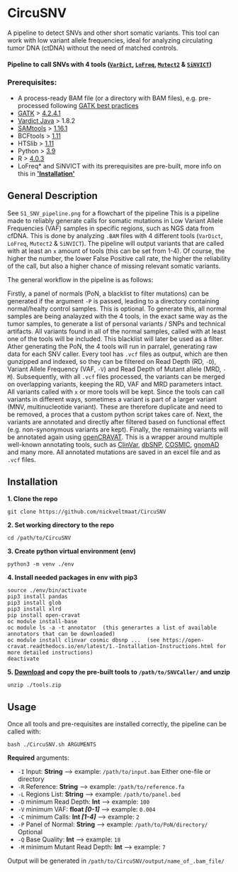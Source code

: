 # CircuSNV
A pipeline to detect SNVs and other short somatic variants. This tool can work with low variant allele frequencies, ideal for analyzing circulating tumor DNA (ctDNA) without the need of matched controls. 

#### **Pipeline to call SNVs with 4 tools ([`VarDict`](https://pubmed.ncbi.nlm.nih.gov/27060149/), [`LoFreq`](https://www.ncbi.nlm.nih.gov/pmc/articles/PMC3526318/), [`Mutect2`](https://www.biorxiv.org/content/10.1101/861054v1) & [`SiNVICT`](https://pubmed.ncbi.nlm.nih.gov/27531099/))**


### Prerequisites:
 * A process-ready BAM file (or a directory with BAM files), e.g. pre-processed following [GATK best practices](https://gatk.broadinstitute.org/hc/en-us/articles/360035535912-Data-pre-processing-for-variant-discovery)
 * [GATK](https://gatk.broadinstitute.org/hc/en-us) > [4.2.4.1](https://github.com/broadinstitute/gatk/releases/tag/4.2.4.1)
 * [Vardict Java](https://bioconda.github.io/recipes/vardict-java/README.html) > 1.8.2
 * [SAMtools](http://www.htslib.org/) > [1.16.1](http://www.htslib.org/download/)
 * BCFtools > [1.11](http://www.htslib.org/download/)
 * HTSlib > [1.11](http://www.htslib.org/download/)
 * Python > [3.9](https://www.python.org/downloads/release/python-390/)
 * R > [4.0.3](https://cran.r-project.org/bin/windows/base/)
 * LoFreq* and SiNVICT with its prerequisites are pre-built, more info on this in [__'Installation'__](https://github.com/nickveltmaat/SNVcaller/blob/main/README.md#installation)

## General Description
See `S1_SNV_pipeline.png` for a flowchart of the pipeline
This is a pipeline made to reliably generate calls for somatic mutations in Low Variant Allele Frequencies (VAF) samples in specific regions, such as NGS data from cfDNA. This is done by analyzing `.BAM` files with 4 different tools (`VarDict`, `LoFreq`, `Mutect2` & `SiNVICT`). The pipeline will output variants that are called with at least an `x` amount of tools (this can be set from 1-4). Of course, the higher the number, the lower False Positive call rate, the higher the reliability of the call, but also a higher chance of missing relevant somatic variants. 

The general workflow in the pipeline is as follows: 

Firstly, a panel of normals (PoN, a blacklist to filter mutations) can be generated if the argument `-P` is passed, leading to a directory containing normal/healty control samples. This is optional. To generate this, all normal samples are being analayzed with the 4 tools, in the exact same way as the tumor samples, to generate a list of personal variants / SNPs and technical artifacts. All variants found in all of the normal samples, called with at least one of the tools will be included. This blacklist will later be used as a filter.
Ather generating the PoN, the 4 tools will run in parralel, generating raw data for each SNV caller. Every tool has `.vcf` files as output, which are then gunzipped and indexed, so they can be filtered on Read Depth (RD, `-D`), Variant Allele Frequency (VAF, `-V`) and Read Depth of Mutant allele (MRD, `-M`). Subsequently, with all `.vcf` files processed, the variants can be merged on overlapping variants, keeping the RD, VAF and MRD parameters intact. All variants called with `x` or more tools will be kept. Since the tools can call variants in different ways, sometimes a variant is part of a larger variant (MNV, multinucleotide variant). These are therefore duplicate and need to be removed, a proces that a custom python script takes care of. Next, the variants are annotated and directly after filtered based on functional effect (e.g. non-synonymous variants are kept). Finally, the remaining variants will be annotated again using [openCRAVAT](https://opencravat.org/). This is a wrapper around multiple well-known annotating tools, such as [ClinVar](https://www.ncbi.nlm.nih.gov/clinvar/), [dbSNP](https://www.ncbi.nlm.nih.gov/snp/), [COSMIC](https://cancer.sanger.ac.uk/cosmic), [gnomAD](https://gnomad.broadinstitute.org/) and many more. All annotated mutations are saved in an excel file and as `.vcf` files. 


## Installation
**1. Clone the repo**

`git clone https://github.com/nickveltmaat/CircuSNV`

**2. Set working directory to the repo**

`cd /path/to/CircuSNV`

**3. Create python virtual environment (env)**

`python3 -m venv ./env`

**4. Install needed packages in env with pip3**

```
source ./env/bin/activate
pip3 install pandas
pip3 install glob
pip3 install xlrd
pip install open-cravat
oc module install-base
oc module ls -a -t annotator  (this generartes a list of available annotators that can be downloaded)
oc module install clinvar cosmic dbsnp ...  (see https://open-cravat.readthedocs.io/en/latest/1.-Installation-Instructions.html for more detailed instructions)
deactivate
```
**5. [Download](https://drive.google.com/drive/folders/1QBt0NdPqjQU_y-A7omxoyiPfl1DL65Xn?usp=sharing) and copy the pre-built tools to `/path/to/SNVCaller/` and unzip**
 
 `unzip ./tools.zip`

## Usage
Once all tools and pre-requisites are installed correctly, the pipeline can be called with: 

`bash ./CircuSNV.sh ARGUMENTS`

**Required** arguments:
- `-I` Input:              **String**   --> example: `/path/to/input.bam` Either one-file or directory
- `-R` Reference:          **String**    --> example: `/path/to/reference.fa`
- `-L` Regions List:       **String**    --> example: `/path/to/panel.bed`
- `-D` minimum Read Depth:  **Int**       --> example: `100`
- `-V` minimum VAF:         __float *[0-1]*__  --> example: `0.004`
- `-C` minimum Calls:       __Int *[1-4]*__ --> example: `2`
- `-P` Panel of Normal:     **String** --> example: `/path/to/PoN/directory/` Optional
- `-Q` Base Quality:        **Int**  --> example: `18`
- `-M` minimum Mutant Read Depth:   **Int**  --> example: `7`

Output will be generated in `/path/to/CircuSNV/output/name_of_.bam_file/`
